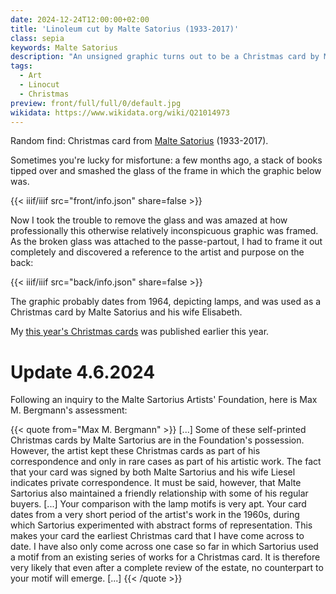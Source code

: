 ```yaml
---
date: 2024-12-24T12:00:00+02:00
title: 'Linoleum cut by Malte Satorius (1933-2017)'
class: sepia
keywords: Malte Satorius
description: "An unsigned graphic turns out to be a Christmas card by Malte Satorius"
tags:
  - Art
  - Linocut
  - Christmas
preview: front/full/full/0/default.jpg
wikidata: https://www.wikidata.org/wiki/Q21014973
---
```


Random find: Christmas card from [Malte Satorius](https://de.wikipedia.org/wiki/Malte_Sartorius) (1933-2017).
<!--more-->

Sometimes you're lucky for misfortune: a few months ago, a stack of books tipped over and smashed the glass of the frame in which the graphic below was.

{{< iiif/iiif src="front/info.json" share=false >}}

Now I took the trouble to remove the glass and was amazed at how professionally this otherwise relatively inconspicuous graphic was framed. As the broken glass was attached to the passe-partout, I had to frame it out completely and discovered a reference to the artist and purpose on the back:

{{< iiif/iiif src="back/info.json" share=false >}}

The graphic probably dates from 1964, depicting lamps, and was used as a Christmas card by Malte Satorius and his wife Elisabeth.

My [this year's Christmas cards](/post/christmas-2024/) was published earlier this year.

# Update 4.6.2024

Following an inquiry to the Malte Sartorius Artists' Foundation, here is Max M. Bergmann's assessment:

{{< quote from="Max M. Bergmann" >}}
[...]
Some of these self-printed Christmas cards by Malte Sartorius are in the Foundation's possession. However, the artist kept these Christmas cards as part of his correspondence and only in rare cases as part of his artistic work. The fact that your card was signed by both Malte Sartorius and his wife Liesel indicates private correspondence. It must be said, however, that Malte Sartorius also maintained a friendly relationship with some of his regular buyers.
[...]
Your comparison with the lamp motifs is very apt. Your card dates from a very short period of the artist's work in the 1960s, during which Sartorius experimented with abstract forms of representation. This makes your card the earliest Christmas card that I have come across to date. I have also only come across one case so far in which Sartorius used a motif from an existing series of works for a Christmas card. It is therefore very likely that even after a complete review of the estate, no counterpart to your motif will emerge.
[...]
{{< /quote >}}

